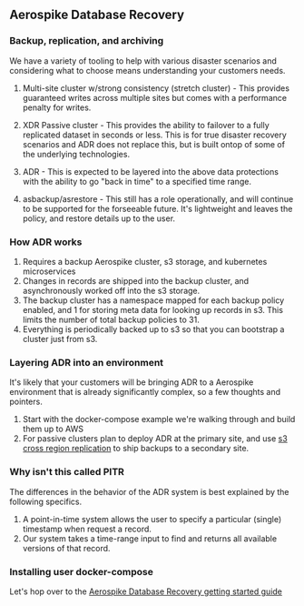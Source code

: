 
## Aerospike Database Recovery

### Backup, replication, and archiving
We have a variety of tooling to help with various disaster scenarios
and considering what to choose means understanding your customers needs.

1. Multi-site cluster w/strong consistency (stretch cluster) - This
provides guaranteed writes across multiple sites but comes with a 
performance penalty for writes.

1. XDR Passive cluster - This provides the ability to failover to a 
fully replicated dataset in seconds or less. This is for true disaster recovery 
scenarios and ADR does not replace this, but is built ontop of some
of the underlying technologies.

1. ADR - This is expected to be layered into the above data protections
with the ability to go "back in time" to a specified time range. 

1. asbackup/asrestore - This still has a role operationally, and will continue to
be supported for the forseeable future. It's lightweight and leaves the 
policy, and restore details up to the user.

### How ADR works

1. Requires a backup Aerospike cluster, s3 storage, and kubernetes microservices
1. Changes in records are shipped into the backup cluster, and asynchronously worked off into the s3 storage.
1. The backup cluster has a namespace mapped for each backup policy enabled, and 1 for storing meta data for
looking up records in s3. This limits the number of total backup policies to 31. 
1. Everything is periodically backed up to s3 so that you can bootstrap a cluster just from s3.

### Layering ADR into an environment
It's likely that your customers will be bringing ADR to a Aerospike environment
that is already significantly complex, so a few thoughts and pointers.

1. Start with the docker-compose example we're walking through and build them up to AWS
1. For passive clusters plan to deploy ADR at the primary site, and use [s3 cross region replication]()
to ship backups to a secondary site.

### Why isn't this called PITR
The differences in the behavior of the ADR system is best explained by the following
specifics.

1. A point-in-time system allows the user to specify a particular (single) timestamp when request a record.
1. Our system takes a time-range input to find and returns all available versions of that record.

### Installing user docker-compose
Let's hop over to the [Aerospike Database Recovery getting started guide]()